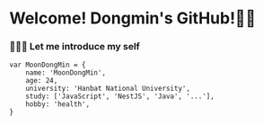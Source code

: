 # Welcome! Dongmin's GitHub!👋🏻

### 👨🏼‍💻 Let me introduce my self
    var MoonDongMin = {
        name: 'MoonDongMin',
        age: 24,
        university: 'Hanbat National University',
        study: ['JavaScript', 'NestJS', 'Java', '...'],
        hobby: 'health',
    }



